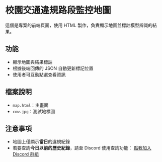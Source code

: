 # 校園交通違規路段監控地圖

這個是專案的前端頁面，使用 HTML 製作，負責顯示地圖並標註模型辨識的結果。

## 功能
- 顯示地圖與結果標註
- 根據後端回傳的 JSON 自動更新標記位置
- 使用者可互動點選查看資訊

## 檔案說明
- `map.html`：主畫面
- `cow.jpg`：測試地標圖

## 注意事項

- 地圖上僅顯示**當日**的違規紀錄
- 若要查詢**今日以前的歷史紀錄**，請至 Discord 使用查詢功能：
  [點我加入 Discord 群組](https://discord.gg/73VpURF9cY)
